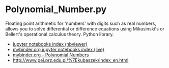 # Polynomial_Number.py
Floating point arithmetic for 'numbers' with digits such as real numbers, allows you to solve differential or difference equations using Mikusinski's or Bellert's operational calculus theory. Python library. 
* [jupyter notebooks index (nbviewer)](index.ipynb)
* [mybinder.org jupyter notebooks index (live)](https://mybinder.org/v2/gh/andrzejQ/Polynomial_Numbers.py.git/master?filepath=index.ipynb)
* [mybinder.org - Polynomial Numbers](https://mybinder.org/v2/gh/andrzejQ/Polynomial_Numbers.py.git/master)
* http://www.pei.prz.edu.pl/%7Ekubaszek/index_en.html
